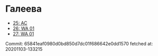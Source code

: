# Галеева
- [25: AC](25.md)
- [26: WA 01](26.md)
- [27: WA 01](27.md)

Commit: 65841eaf0980d0bd850d7dc01f686642e0dd1570
 fetched at: 20201103-133215

